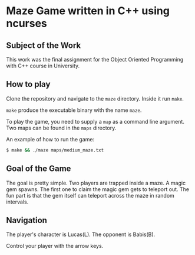 # Maze Game written in C++ using ncurses

## Subject of the Work

This work was the final assignment for the Object Oriented Programming with C++ course in University.

## How to play

Clone the repository and navigate to the `maze` directory. Inside it run `make`.

`make` produce the executable binary with the name `maze`.

To play the game, you need to supply a `map` as a command line argument. Two maps can be found in the `maps` directory.

An example of how to run the game:
```bash
$ make && ./maze maps/medium_maze.txt 
```

## Goal of the Game

The goal is pretty simple. Two players are trapped inside a maze. A magic gem spawns. The first one to claim the magic gem gets to teleport out. 
The fun part is that the gem itself can teleport across the maze in random intervals.

## Navigation

The player's character is Lucas(L). 
The opponent is Babis(B).

Control your player with the arrow keys.
